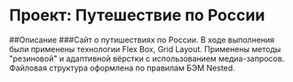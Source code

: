 # Проект: Путешествие по России
##Описание
###Сайт о путишествиях по России.
В ходе выполнения были применены технологии Flex Box, Grid Layout. Применены методы "резиновой" и адаптивной
вёрстки с использованием медиа-запросов. Файловая структура оформлена по правилам БЭМ Nested.


